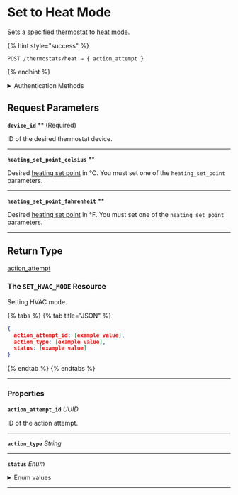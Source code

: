 # Set to Heat Mode

Sets a specified [thermostat](https://docs.seam.co/latest/capability-guides/thermostats) to [heat mode](https://docs.seam.co/latest/capability-guides/thermostats/configure-current-climate-settings).

{% hint style="success" %}
```
POST /thermostats/heat ⇒ { action_attempt }
```
{% endhint %}

<details>

<summary>Authentication Methods</summary>

- API key
- Client session token
- Personal access token
  <br>Must also include the `seam-workspace` header in the request.
</details>

## Request Parameters

**`device_id`** ** (Required)

ID of the desired thermostat device.

---

**`heating_set_point_celsius`** **

Desired [heating set point](../../capability-guides/thermostats/understanding-thermostat-concepts/set-points.md) in °C. You must set one of the `heating_set_point` parameters.

---

**`heating_set_point_fahrenheit`** **

Desired [heating set point](../../capability-guides/thermostats/understanding-thermostat-concepts/set-points.md) in °F. You must set one of the `heating_set_point` parameters.

---


## Return Type

[action\_attempt](./)

### The `SET_HVAC_MODE` Resource

Setting HVAC mode.

{% tabs %}
{% tab title="JSON" %}
```json
{
  action_attempt_id: [example value],
  action_type: [example value],
  status: [example value]
}
```
{% endtab %}
{% endtabs %}

---

### Properties

**`action_attempt_id`** *UUID*

ID of the action attempt.


---

**`action_type`** *String*


---

**`status`** *Enum*

<details>

<summary>Enum values</summary>

- `success`
- `pending`
- `error`
</details>


---

